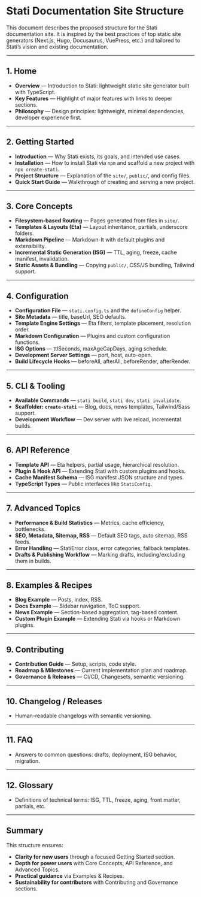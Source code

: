 # Stati Documentation Site Structure

This document describes the proposed structure for the Stati documentation site. It is inspired by the best practices of top static site generators (Next.js, Hugo, Docusaurus, VuePress, etc.) and tailored to Stati’s vision and existing documentation.

---

## 1. Home

- **Overview** — Introduction to Stati: lightweight static site generator built with TypeScript.
- **Key Features** — Highlight of major features with links to deeper sections.
- **Philosophy** — Design principles: lightweight, minimal dependencies, developer experience first.

---

## 2. Getting Started

- **Introduction** — Why Stati exists, its goals, and intended use cases.
- **Installation** — How to install Stati via `npm` and scaffold a new project with `npx create-stati`.
- **Project Structure** — Explanation of the `site/`, `public/`, and config files.
- **Quick Start Guide** — Walkthrough of creating and serving a new project.

---

## 3. Core Concepts

- **Filesystem-based Routing** — Pages generated from files in `site/`.
- **Templates & Layouts (Eta)** — Layout inheritance, partials, underscore folders.
- **Markdown Pipeline** — Markdown-It with default plugins and extensibility.
- **Incremental Static Generation (ISG)** — TTL, aging, freeze, cache manifest, invalidation.
- **Static Assets & Bundling** — Copying `public/`, CSS/JS bundling, Tailwind support.

---

## 4. Configuration

- **Configuration File** — `stati.config.ts` and the `defineConfig` helper.
- **Site Metadata** — title, baseUrl, SEO defaults.
- **Template Engine Settings** — Eta filters, template placement, resolution order.
- **Markdown Configuration** — Plugins and custom configuration functions.
- **ISG Options** — ttlSeconds, maxAgeCapDays, aging schedule.
- **Development Server Settings** — port, host, auto-open.
- **Build Lifecycle Hooks** — beforeAll, afterAll, beforeRender, afterRender.

---

## 5. CLI & Tooling

- **Available Commands** — `stati build`, `stati dev`, `stati invalidate`.
- **Scaffolder: `create-stati`** — Blog, docs, news templates, Tailwind/Sass support.
- **Development Workflow** — Dev server with live reload, incremental builds.

---

## 6. API Reference

- **Template API** — Eta helpers, partial usage, hierarchical resolution.
- **Plugin & Hook API** — Extending Stati with custom plugins and hooks.
- **Cache Manifest Schema** — ISG manifest JSON structure and types.
- **TypeScript Types** — Public interfaces like `StatiConfig`.

---

## 7. Advanced Topics

- **Performance & Build Statistics** — Metrics, cache efficiency, bottlenecks.
- **SEO, Metadata, Sitemap, RSS** — Default SEO tags, auto sitemap, RSS feeds.
- **Error Handling** — StatiError class, error categories, fallback templates.
- **Drafts & Publishing Workflow** — Marking drafts, including/excluding them in builds.

---

## 8. Examples & Recipes

- **Blog Example** — Posts, index, RSS.
- **Docs Example** — Sidebar navigation, ToC support.
- **News Example** — Section-based aggregation, tag-based content.
- **Custom Plugin Example** — Extending Stati via hooks or Markdown plugins.

---

## 9. Contributing

- **Contribution Guide** — Setup, scripts, code style.
- **Roadmap & Milestones** — Current implementation plan and roadmap.
- **Governance & Releases** — CI/CD, Changesets, semantic versioning.

---

## 10. Changelog / Releases

- Human-readable changelogs with semantic versioning.

---

## 11. FAQ

- Answers to common questions: drafts, deployment, ISG behavior, migration.

---

## 12. Glossary

- Definitions of technical terms: ISG, TTL, freeze, aging, front matter, partials, etc.

---

## Summary

This structure ensures:

- **Clarity for new users** through a focused Getting Started section.
- **Depth for power users** with Core Concepts, API Reference, and Advanced Topics.
- **Practical guidance** via Examples & Recipes.
- **Sustainability for contributors** with Contributing and Governance sections.
